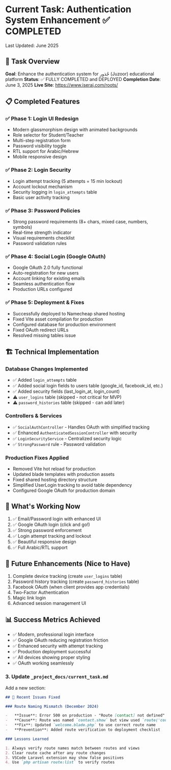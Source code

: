 # Current Task: Authentication System Enhancement ✅ COMPLETED

Last Updated: June 2025

## 🎯 Task Overview

**Goal**: Enhance the authentication system for جُذور (Juzoor) educational platform
**Status**: ✅ FULLY COMPLETED and DEPLOYED
**Completion Date**: June 3, 2025
**Live Site**: https://www.iseraj.com/roots/

## 📋 Completed Features

### ✅ Phase 1: Login UI Redesign

-   Modern glassmorphism design with animated backgrounds
-   Role selector for Student/Teacher
-   Multi-step registration form
-   Password visibility toggle
-   RTL support for Arabic/Hebrew
-   Mobile responsive design

### ✅ Phase 2: Login Security

-   Login attempt tracking (5 attempts = 15 min lockout)
-   Account lockout mechanism
-   Security logging in `login_attempts` table
-   Basic user activity tracking

### ✅ Phase 3: Password Policies

-   Strong password requirements (8+ chars, mixed case, numbers, symbols)
-   Real-time strength indicator
-   Visual requirements checklist
-   Password validation rules

### ✅ Phase 4: Social Login (Google OAuth)

-   Google OAuth 2.0 fully functional
-   Auto-registration for new users
-   Account linking for existing emails
-   Seamless authentication flow
-   Production URLs configured

### ✅ Phase 5: Deployment & Fixes

-   Successfully deployed to Namecheap shared hosting
-   Fixed Vite asset compilation for production
-   Configured database for production environment
-   Fixed OAuth redirect URLs
-   Resolved missing tables issue

## 🏗️ Technical Implementation

### Database Changes Implemented

-   ✅ Added `login_attempts` table
-   ✅ Added social login fields to users table (google_id, facebook_id, etc.)
-   ✅ Added security fields (last_login_at, login_count)
-   ⚠️ `user_logins` table (skipped - not critical for MVP)
-   ⚠️ `password_histories` table (skipped - can add later)

### Controllers & Services

-   ✅ `SocialAuthController` - Handles OAuth with simplified tracking
-   ✅ Enhanced `AuthenticatedSessionController` with security
-   ✅ `LoginSecurityService` - Centralized security logic
-   ✅ `StrongPassword` rule - Password validation

### Production Fixes Applied

-   Removed Vite hot reload for production
-   Updated blade templates with production assets
-   Fixed shared hosting directory structure
-   Simplified UserLogin tracking to avoid table dependency
-   Configured Google OAuth for production domain

## 🎯 What's Working Now

1. ✅ Email/Password login with enhanced UI
2. ✅ Google OAuth login (click and go!)
3. ✅ Strong password enforcement
4. ✅ Login attempt tracking and lockout
5. ✅ Beautiful responsive design
6. ✅ Full Arabic/RTL support

## 🔄 Future Enhancements (Nice to Have)

1. Complete device tracking (create `user_logins` table)
2. Password history tracking (create `password_histories` table)
3. Facebook OAuth (when client provides app credentials)
4. Two-Factor Authentication
5. Magic link login
6. Advanced session management UI

## 📊 Success Metrics Achieved

-   ✅ Modern, professional login interface
-   ✅ Google OAuth reducing registration friction
-   ✅ Enhanced security with attempt tracking
-   ✅ Production deployment successful
-   ✅ All devices showing proper styling
-   ✅ OAuth working seamlessly

### 3. Update `_project_docs/current_task.md`

Add a new section:

```markdown
## 🐛 Recent Issues Fixed

### Route Naming Mismatch (December 2024)

-   **Issue**: Error 500 on production - "Route [contact] not defined"
-   **Cause**: Route was named `contact.show` but view used `route('contact')`
-   **Fix**: Updated `welcome.blade.php` to use correct route name
-   **Prevention**: Added route verification to deployment checklist

### Lessons Learned

1. Always verify route names match between routes and views
2. Clear route cache after any route changes
3. VSCode Laravel extension may show false positives
4. Use `php artisan route:list` to verify routes
```

